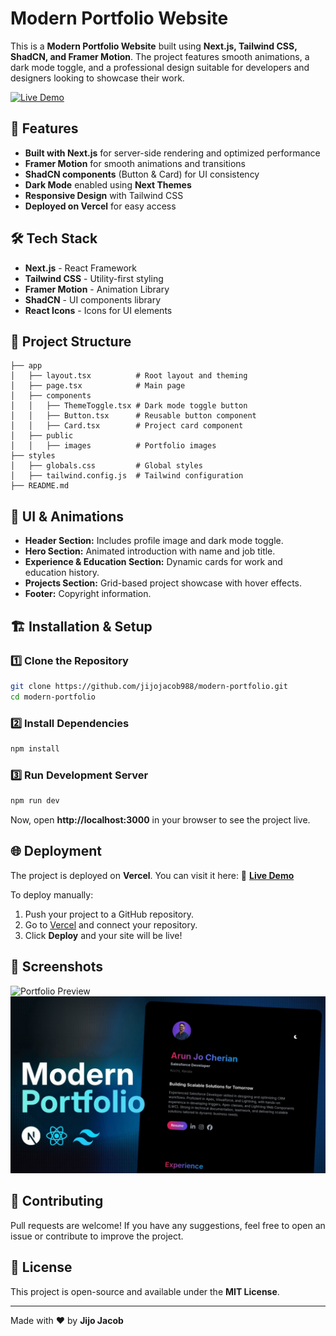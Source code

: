 # Modern Portfolio Website

This is a **Modern Portfolio Website** built using **Next.js, Tailwind CSS, ShadCN, and Framer Motion**. The project features smooth animations, a dark mode toggle, and a professional design suitable for developers and designers looking to showcase their work.

[![Live Demo](https://img.shields.io/badge/Live-Demo-brightgreen)](https://arunjo-portfolio-web.vercel.app/)

## 🚀 Features
- **Built with Next.js** for server-side rendering and optimized performance
- **Framer Motion** for smooth animations and transitions
- **ShadCN components** (Button & Card) for UI consistency
- **Dark Mode** enabled using **Next Themes**
- **Responsive Design** with Tailwind CSS
- **Deployed on Vercel** for easy access

## 🛠️ Tech Stack
- **Next.js** - React Framework
- **Tailwind CSS** - Utility-first styling
- **Framer Motion** - Animation Library
- **ShadCN** - UI components library
- **React Icons** - Icons for UI elements

## 📂 Project Structure
```
├── app
│   ├── layout.tsx          # Root layout and theming
│   ├── page.tsx            # Main page
│   ├── components
│   │   ├── ThemeToggle.tsx # Dark mode toggle button
│   │   ├── Button.tsx      # Reusable button component
│   │   ├── Card.tsx        # Project card component
│   ├── public
│   │   ├── images          # Portfolio images
├── styles
│   ├── globals.css         # Global styles
│   ├── tailwind.config.js  # Tailwind configuration
├── README.md
```

## 🎨 UI & Animations
- **Header Section:** Includes profile image and dark mode toggle.
- **Hero Section:** Animated introduction with name and job title.
- **Experience & Education Section:** Dynamic cards for work and education history.
- **Projects Section:** Grid-based project showcase with hover effects.
- **Footer:** Copyright information.

## 🏗️ Installation & Setup
### 1️⃣ Clone the Repository
```sh
git clone https://github.com/jijojacob988/modern-portfolio.git
cd modern-portfolio
```
### 2️⃣ Install Dependencies
```sh
npm install
```
### 3️⃣ Run Development Server
```sh
npm run dev
```
Now, open **http://localhost:3000** in your browser to see the project live.

## 🌐 Deployment
The project is deployed on **Vercel**. You can visit it here:
🔗 **[Live Demo](https://arunjo-portfolio-web.vercel.app/)**

To deploy manually:
1. Push your project to a GitHub repository.
2. Go to [Vercel](https://vercel.com/) and connect your repository.
3. Click **Deploy** and your site will be live!

## 📸 Screenshots
![Portfolio Preview](public/preview.png)
![Portfolio UI](public/arun.jpg)

## 🤝 Contributing
Pull requests are welcome! If you have any suggestions, feel free to open an issue or contribute to improve the project.

## 📜 License
This project is open-source and available under the **MIT License**.

---

Made with ❤️ by **Jijo Jacob**

